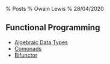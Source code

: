 % Posts
% Owain Lewis
% 28/04/2020

## Functional Programming

+ [Algebraic Data Types](/posts/algebraic-data-types)
+ [Comonads](/posts/comonads)
+ [Bifunctor](/posts/bifunctor)
